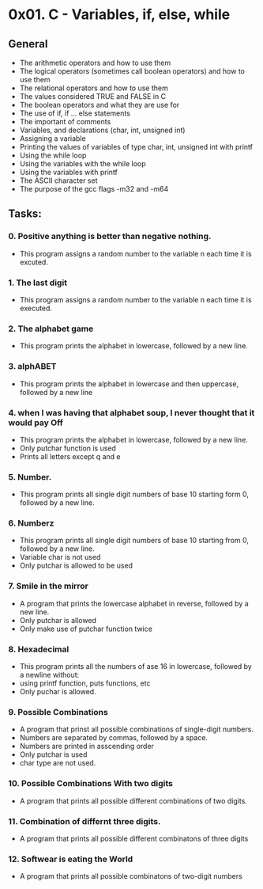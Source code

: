# 0x01. C - Variables, if, else, while
## General
* The arithmetic operators and how to use them
* The logical operators (sometimes call boolean operators) and how to use them
* The relational operators and how to use them
* The values considered TRUE and FALSE in C
* The boolean operators and what they are use for
* The use of if, if ... else statements
* The important of comments
* Variables, and declarations (char, int, unsigned int)
* Assigning a variable
* Printing the values of variables of type char, int, unsigned int with printf
* Using the while loop
* Using the variables with the while loop
* Using the variables with printf
* The ASCII character set
* The purpose of the gcc flags -m32 and -m64

## Tasks:

### 0. Positive anything is better than negative nothing.
* This program assigns a random number to the variable n each time it is excuted.

### 1. The last digit
* This program assigns a random number to the variable n each time it is executed.

### 2. The alphabet game
* This program prints the alphabet in lowercase, followed by a new line.

### 3. alphABET
* This program prints the alphabet in lowercase and then uppercase, followed by a new line

### 4. when I was having that alphabet soup, I never thought that it would pay Off
* This program prints the alphabet in lowercase, followed by a new line.
* Only putchar function is used
* Prints all letters except q and e

### 5. Number.
* This program prints all single digit numbers of base 10 starting form 0, followed by a new line.

### 6. Numberz
* This program prints all single digit numbers of base 10 starting from 0, followed by a new line.
* Variable char is not used
* Only putchar is allowed to be used

### 7. Smile in the mirror
* A program that prints the lowercase alphabet in reverse, followed by a new line.
* Only putchar is allowed
* Only make use of putchar function twice

### 8. Hexadecimal
* This program prints all the numbers of ase 16 in lowercase, followed by a newline without:
* using printf function, puts functions, etc
* Only puchar is allowed.

### 9. Possible Combinations
* A program that prinst all possible combinations of single-digit numbers.
* Numbers are separated by commas, followed by a space.
* Numbers are printed in asscending order
* Only putchar is used
* char type are not used.

### 10. Possible Combinations With two digits
* A program that prints all possible different combinations of two digits.

### 11. Combination of differnt three digits.
* A program that prints all possible different combinatons of three digits

### 12. Softwear is eating the World
* A program that prints all possible combinatons of two-digit numbers

